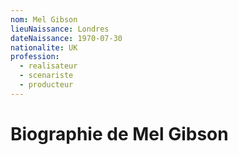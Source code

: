 ```yaml
---
nom: Mel Gibson 
lieuNaissance: Londres
dateNaissance: 1970-07-30
nationalite: UK
profession:
  - realisateur
  - scenariste
  - producteur
---
```


# Biographie de Mel Gibson
